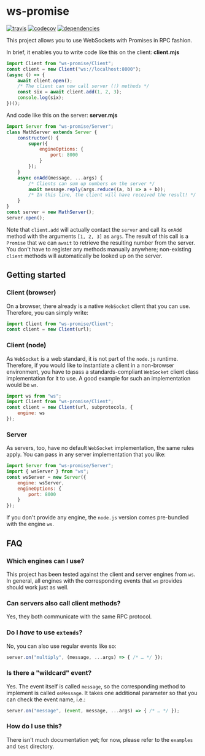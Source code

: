 # ws-promise

[![travis](https://travis-ci.org/kdex/ws-promise.svg?branch=master)](https://travis-ci.org/kdex/ws-promise)
[![codecov](https://codecov.io/gh/kdex/ws-promise/branch/master/graph/badge.svg)](https://codecov.io/gh/kdex/ws-promise)
[![dependencies](https://david-dm.org/kdex/ws-promise/status.svg)](https://david-dm.org/kdex/ws-promise)

This project allows you to use WebSockets with Promises in RPC fashion.

In brief, it enables you to write code like this on the client:
**client.mjs**
```js
import Client from "ws-promise/Client";
const client = new Client("ws://localhost:8000");
(async () => {
	await client.open();
	/* The client can now call server (!) methods */
	const six = await client.add(1, 2, 3);
	console.log(six);
})();
```
And code like this on the server:
**server.mjs**
```js
import Server from "ws-promise/Server";
class MathServer extends Server {
	constructor() {
		super({
			engineOptions: {
				port: 8000
			}
		});
	}
	async onAdd(message, ...args) {
		/* Clients can sum up numbers on the server */
		await message.reply(args.reduce((a, b) => a + b));
		/* In this line, the client will have received the result! */
	}
}
const server = new MathServer();
server.open();
```
Note that `client.add` will actually contact the `server` and call its `onAdd` method with the arguments `[1, 2, 3]` as `args`. The result of this call is a `Promise` that we can `await` to retrieve the resulting number from the server. You don't have to register any methods manually anywhere; non-existing `client` methods will automatically be looked up on the server.

## Getting started

### Client (browser)
On a browser, there already is a native `WebSocket` client that you can use. Therefore, you can simply write:
```js
import Client from "ws-promise/Client";
const client = new Client(url);
```
### Client (node)
As `WebSocket` is a web standard, it is not part of the `node.js` runtime. Therefore, if you would like to instantiate a client in a non-browser environment, you have to pass a standards-compliant `WebSocket` client class implementation for it to use. A good example for such an implementation would be `ws`.
```js
import ws from "ws";
import Client from "ws-promise/Client";
const client = new Client(url, subprotocols, {
	engine: ws
});
```
### Server
As servers, too, have no default `WebSocket` implementation, the same rules apply. You can pass in any server implementation that you like:

```js
import Server from "ws-promise/Server";
import { wsServer } from "ws";
const wsServer = new Server({
	engine: wsServer,
	engineOptions: {
		port: 8000
	}
});
```
If you don't provide any engine, the `node.js` version comes pre-bundled with the engine `ws`.

## FAQ

### Which engines can I use?
This project has been tested against the client and server engines from `ws`. In general, all engines with the corresponding events that `ws` provides should work just as well.

### Can servers also call client methods?
Yes, they both communicate with the same RPC protocol.

### Do I *have* to use `extends`?
No, you can also use regular events like so:
```js
server.on("multiply", (message, ...args) => { /* … */ });
```
### Is there a "wildcard" event?
Yes. The event itself is called `message`, so the corresponding method to implement is called `onMessage`. It takes one additional parameter so that you can check the event name, i.e.:
```js
server.on("message", (event, message, ...args) => { /* … */ });
```
### How do I use this?
There isn't much documentation yet; for now, please refer to the `examples` and `test` directory.